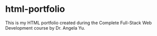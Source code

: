 # html-portfolio
This is my HTML portfolio created during the Complete Full-Stack Web Development course by Dr. Angela Yu.
